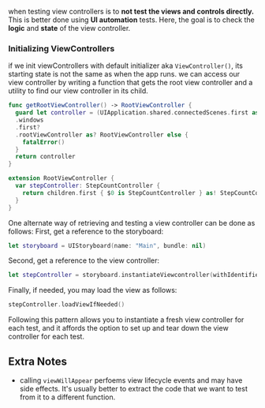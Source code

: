 
when testing view controllers is to **not test the views and controls directly.** This is better done using **UI automation** tests. Here, the goal is to check the **logic** and **state** of the view controller.

### Initializing ViewControllers
if we init viewControllers with default initializer aka `ViewController()`, its starting state is not the same as when the app runs. 
we can access our view controller by writing a function that gets the root view controller and a utility to find our view controller in its child.

```Swift 
func getRootViewController() -> RootViewController {
  guard let controller = (UIApplication.shared.connectedScenes.first as? UIWindowScene)?
  .windows
  .first?
  .rootViewController as? RootViewController else {
    fatalError()
  }
  return controller
}
```

``` Swift 
extension RootViewController {
  var stepController: StepCountController {
    return children.first { $0 is StepCountController } as! StepCountController
  }
}
```


One alternate way of retrieving and testing a view controller can be done as follows: First, get a reference to the storyboard:

```Swift 
let storyboard = UIStoryboard(name: "Main", bundle: nil)
```
Second, get a reference to the view controller:

``` Swift
let stepController = storyboard.instantiateViewcontroller(withIdentifier: "stepController") as! StepCountController
```

Finally, if needed, you may load the view as follows:

``` Swift
stepController.loadViewIfNeeded()
```

Following this pattern allows you to instantiate a fresh view controller for each test, and it affords the option to set up and tear down the view controller for each test.
## Extra Notes
* calling `viewWillAppear` perfoems view lifecycle events and may have side effects. It's usually better to extract the code that we want to test from it to a different function.